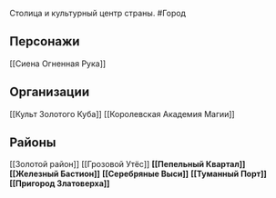 Столица и культурный центр страны. 
#Город 

## Персонажи
[[Сиена Огненная Рука]]

## Организации
[[Культ Золотого Куба]]
[[Королевская Академия Магии]]

## Районы

[[Золотой район]]
[[Грозовой Утёс]]
**[[Пепельный Квартал]]**
**[[Железный Бастион]]**
**[[Серебряные Выси]]**
**[[Туманный Порт]]**
**[[Пригород Златоверха]]**

